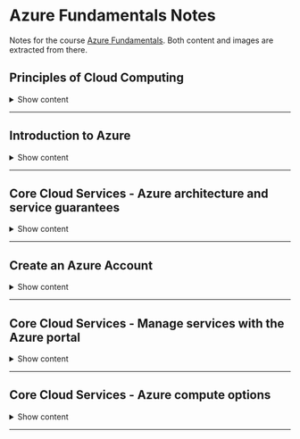 # Azure Fundamentals Notes

Notes for the course [Azure Fundamentals](https://docs.microsoft.com/en-us/learn/paths/azure-fundamentals/). Both content and images are extracted from there.

## Principles of Cloud Computing

<details>
<summary> 
Show content
</summary>
<p>

### Learning Objectives

* Common cloud computing services
* Benefits of cloud computing
* Cloud deployment model

### What is cloud computing?

It's a resource rental based on a pay per use approach, abstracting the hardware from the users.

### Cloud Computing Services

#### Compute Power

It is the processing capability offered by cloud-based servers. Depending on our needs, we can chose among three different options:

* **Virtual Machines (VM)**: You are provided the hardware and the OS, but have to control and maintain the rest of the software. This VM will run on a physical server based on a datacenter and overall resources will be shared with other VMs in an isolated and secure fashion.

* **Containers**: Such as Docker, offer an independent, consistent and isolated execution environment for applications. They do not require any OS - as they just contain the minimum dependencies to run the app - they are easy and fast to spin up, move to a different machine and scale.

* **Serverless Computing**: Is the ability to run an application without creating, configuring nor maintaining a server. By breaking the whole application into smaller pieces, we can define a workflow and a set of triggers to execute the different parts of the application.

As per **pricing**, with VMs and Containers, we pay for as long the server is up, eventhough the application is idle. With Serverless Computing though, you only pay for the processing time of each function.

![img](./assets/principles-of-cloud-computing/vm-vs-container-vs-serverless.png)

#### Storage

If you either need to store a file or use a database, cloud providers offer the possibility to scale the storage as per your needs.

#### Summary

As requirements vary among all the processes and services business needs to offer, cloud computing is a **flexible** and **cost-efficient** solution to both small or big companies.

### Benefits of Cloud Computing

* **Cost-Effective**: with a pay-as-you-go model you don't need to make huge upfronts investments to start offering your services. Moreover, you don't need to manage any kind of infrastructure, freeing people to focus on other tasks.

* **Scalable**: It's easy to increase / decrease the resources used either manually or automatically.
    * *Vertical Scaling* or *scaling up* can be used to increase the power of an existing machine.
    * *Horizontal Scaling* or *scaling out* adds more servers to function together as a unit.

* **Elastic**: Can automatically adapt to workload changes by adding or removing resources.

* **Current**: By removing the need of managing hardware and other IT tasks, you can focus on just building and deploying your apps.

* **Reliable**: As it offers backups, disaster recovery and data replication services to make sure that your data is always safe. If on top you follow redudancy on your architectures you can avoid single points of failure.

* **Global**: With datacenters all over the globe, you can have presence close to your customers and reduce response time.

* **Secure**: Offering policies, technologies and controls.

### Compliance terms and requirements

Cloud providers should also help when complying with regulations and standards such as GDPR.

### Economies of Scale

The ability to do things at a lower cost per unit when operating at a larger scale.

### Capital expenditure (CapEx) versus operational expenditure (OpEx)

* **Capital Expenditure (CapEx)**: Spending of money on physical infrastructure up front, and then deducting that expense from your tax bill over time. This is the example of on-premise servers, where one needs to pay for server, storage, network, backup, disaster recovery and general infrastructure costs for both software and hardware plus the technical personnel.

* **Operational Expenditure (OpEx)**: Spending money on services or products now and being billed for them now. With cloud computing we can access to more customized features as we're not sharing the same framework for everyone. Charges are scalable based on usage rather than having a fixed capacity and the billing can directly by focused to a user or organization level.

![img](./assets/principles-of-cloud-computing/capexvsopex.png)

### Cloud deployment models

A cloud deployment model defines where the data is stored and how customers interact with it.

* **Public Cloud**: No local hardware - everything runs on the cloud provider. It implies the following **advantadges**:
    * Scalability and agility, as you just rent more hardware when needing it.
    * Pay-as-you-go pricing: no CapEx.
    * No need for hardware maintenance.
    * Minimal technical knowledge to set up and use.

    However, there also are some **disadvantages**:
    * Maybe you are not able to manage the hardware as you'd want.
    * It's possible that some security requirements, policies or standards that cannot be met.
    * Unique business requirements - such as maintaining a legacy application - might be hard to meet.

* **Private Cloud**: You set up the whole datacenter, access policies and resources in the organization. This has some **advantages**:
    * You can configure it so that it's possible to maintain any legacy app.
    * Full control (and responsability) over security.
    * Easier to meet security, policy and standards.

    The **disadvantages** would be:
    * Initial CapEx costs.
    * Limited agility.
    * High IT skills.

* **Hybrid Cloud**: Combination of Public and Private clouds, which brings both worlds advantages which may be benefitial for some applications or configurations but also can end up being more expensive and hard to manage.

### Types of Cloud Services

* **IaaS**: Most flexible category, giving full control on the hardware that runs the app.
    > **Shared repsonsibility model**: Ensuring that a service is running is a shared responsibility between the cloud provider (in charge of the infrastructure) and the customer (who needs to set up the proper configurations).
    This is the usual scenario when migrating workloads - as you can mimic on-premise setup, testing and deployment for new apps and for storage, backup and recovery.

* **PaaS**: Provides an environment for building, testing and deploying software applications, where one does not need to care about the underlying infrastructure. It is useful as it brings a framework that developers can work upon and also for analytics or BI tasks.

* **SaaS**: Software hosted and managed for the customer, who acts as end user.

![img](./assets/principles-of-cloud-computing/responsibility.png)


### Knowledge Check

1. Which term from the list below would be viewed as benefits of using cloud services?

* Unpredictable costs
* Elasticity
* Local reach only

    <details>
    <summary> 
    Answer
    </summary>
    <p>
    Elasticity: Elasticity, Agility and Economies of scale are the correct answers, and would be seen as benefits that you can gain from using cloud services.
    </p>
    </details>


2. Suppose you have two types of applications: legacy applications that require specialized mainframe hardware and newer applications that can run on commodity hardware. Which cloud deployment model would be best for you?


* Public cloud
* Private cloud
* Hybrid cloud

    <details>
    <summary> 
    Answer
    </summary>
    <p>
    Hybrid cloud: A hybrid cloud is a public and private cloud combined. You can run your new applications on commodity hardware you rent from the public cloud and maintain your specialized mainframe hardware on-premises.
    </p>
    </details>

3. You're developing an application and want to focus on building, testing, and deploying. You don't want to worry about managing the underlying hardware or software. Which cloud service type is best for you?

* Infrastructure as a Service (IaaS)
* Platform as a Service (PaaS)
* Software as a Service (SaaS)


    <details>
    <summary> 
    Answer
    </summary>
    <p>
    Platform as a Service (PaaS): Platform as a Service is the best choice here because the PaaS services handle the IT management tasks for you, so you can focus on writing code.
    </p>
    </details>

</p>
</details>

---

## Introduction to Azure

<details>
<summary> 
Show content
</summary>
<p>

### Learning Objectives

* What Microsoft Azure is.
* Deploy and configure a web server.
* Learn how to scale up your server.
* Interact with the web server using Azure Cloud Shell.

### Tour of Azure services

Azure is Microsoft's cloud computing platform.

![img](./assets/introduction-to-azure/azure-services.png)

It offers a lot of services of different nature:

* **Compute**: helping in hosting applications and services.
* **Networking**: for linking resources and providing access to applications.
* Four main types of **storage**: Blob storage, File storage, Queue storage and Table storage (NoSQL store).
* **Mobile**: to create services for iOS, Android an Windows.
* **Databases** with global connectivity.
* Building and hosting **Web** applications.
* **IoT** data gathering and analysis.
* Analytics solutions for **Big Data**.
* **AI**: helping with creating and deploying ML models.
* **DevOps** services for building, testing and releasing your applications.

### Exercise - Create a website hosted in Azure

> In this section, it is useful to directly access Azure course and work with the given [sandbox](https://docs.microsoft.com/en-us/learn/modules/welcome-to-azure/4-exercise-create-website). It does not charge your subscription.

* **App Service**: HTTP-based service that enables you to build many types of web-based solutions without managing the infrastructure. With an App Service Plan we specify the compute resources and location for the web app.

* **Azure Marketplace**: Online store that hosts certified and optimized applications to run in Azure, for example Wordpress in an App Service.

### Exercise - Configure an App Service

> In this section, it is useful to directly access Azure course and work with the given [sandbox](https://docs.microsoft.com/en-us/learn/modules/welcome-to-azure/5-exercise-configure-app-service). It does not charge your subscription.

By looking at the performance graphs we can check if we need to perform any changes on the configuration of our app. When **scaling** a webb app, we could add network bandwidth, memory, storage or compute power.

> **Azure Advisor** and **Azure Cost Management** are two services that help you optimize cloud spend. You can use these services to identify where you're using more than you need, and then scale back to the capacity you're actually using.

Finally, notice that there are three categories of configurations plans to make it easier to define our setup for dev, prod or isolated workloads.

> **Isolated**:	This category is ideal for workloads that require advanced networking and fine-grained scaling.

### Exercise - Access an App Service using Azure Cloud Shell

> In this section, it is useful to directly access Azure course and work with the given [sandbox](https://docs.microsoft.com/en-us/learn/modules/welcome-to-azure/6-exercise-cloud-shell). It does not charge your subscription.

**Azure Cloud Shell** is a browser-based command-line experience for managing and developing Azure resources


### Knowledge Check

1. What is Azure?

* Microsoft's cloud computing platform, which provides compute power, storage, and services over the Internet using a pay-as-you-go pricing model.
* A single data center located in Redmond, Washington.
* A hosting environment specifically for virtual machines

    <details>
    <summary> 
    Answer
    </summary>
    <p>
    Microsoft's cloud computing platform, which provides compute power, storage, and services over the Internet using a pay-as-you-go pricing model: Azure provides raw compute power and storage, as well as services to help you explore new software paradigms such as intelligent bots and mixed reality. 
    </p>
    </details>


2. Which of the following is an example of an Azure application platform?

* Azure App Service
* Azure Load Balancer
* Azure Table Storage
* Azure Cache for Redis

    <details>
    <summary> 
    Answer
    </summary>
    <p>
    Azure App Service: Azure App Service is an HTTP-based service that enables you to build and host many types of web-based solutions without managing infrastructure. 
    </p>
    </details>

3. When should you scale out your deployment?

* When your application or service requires a more powerful CPU or more memory to run faster.
* When you need additional virtual machines to speed up your application.
* When you're using excess capacity that you don't need.

    <details>
    <summary> 
    Answer
    </summary>
    <p>
    When you need additional virtual machines to speed up your application: Scaling out means adding additional systems, such as virtual machines. For example, you might create many virtual machines configured in the same way and use a load balancer to distribute work across them. 
    </p>
    </details>


</p>
</details>

---

## Core Cloud Services - Azure architecture and service guarantees

<details>
<summary> 
Show content
</summary>
<p>

### Learning Content

* Physical infrastructure of Azure.
* Understand the service level agreements provided by Azure.
* Learn how to provide your own service level agreement for your apps.

### Datacenters and Regions

Cloud providers are built upon datacenters around the globe, where the physical hardware is located.

**Regions** are geographical areas on the planet containing +1 datacenter. This partition into regions gives flexibility to provide services which are close - and thus ensure lower latency - to the user.

### Geographies

Azure divides the world into **geographies** that are defined by geopolitical boundaries. Each geography preserve data residency and compliance needs required by those countries. Moreover, they are fault-tolerant to withstand complete region failure. We have the following geographies:

* Americas
* Europe
* Asia Pacific
* Middle East and Africa

Each region belongs to a single geography and has specific service availability, compliance, and data residency/sovereignty rules applied to it

### Availability Zones

To avoid single points of failure, cloud providers can help us create highly available applications through **Availability Zones**, which are separate datancenters within a region isolated from each other. If one zone goes down, the others keep working. The idea is that we can locate the resources in a zone and replicate in another.

There are two types of services that support AZs:
* Zonal Services: where the resource is pinned to a specific zone (e.g., a VM)
* Zone-redundant Services: where the platform automatically replicates services accross zones (e.g., zone-redundant storage or SQL databases)

### Region Pairs

Availability zones are created using 1+ datacenters, and there is a minimum of three zones within a single region. To ensure that services can still be provided even if two datacenters go down, Azure created Region Pairs.

Region Pairs are two region in the same geography but at least 300 miles away, which helps replicating resources accross the same geography and ensuring availabilty even in case of disaster. They are used to provide reliable services and data redudancy (geo-redundant).

### Service-Level Agreements

Formal documents called Service-Level Agreements (SLAs) capture the specific terms that define the performance standards that apply to Azure. These documents are specific for individual services and define what happens if a products fails to perform.

There are three key characteristics of SLAs:

* **Performance Targets**: such as uptime guarantees or connectivity rates.
* **Uptime and Connectivity Guarantees**: which usually specify from 99.9% performance target commitment to 99.999%.
* **Service Credits**: describing how Microsoft will respond if a service fails to perform its governing SLA's specification.

### Compose SLAs accross services

Combining SLAs from different services results in a *Composite SLA*. We can calculate this with probability calculus.

For example having a Web App (99.95%) that redirects trafic to either a DB (99.99%) or a Queue (99.9%) gives us:

* If the probability that both DB and queue are up is `1.0 − (0.0001 × 0.001) = 99.99999%`
* Then, the composite SLA ends up as

```bash
99.95 × 99.99999 = ~99.95%
```

### Improve your app reliability

*Application SLA* is the creation of your own SLA based on the workloads and services. We need to know our business requirements to provide a solution that best suits an overall SLA considering all components.

Although rare, we also need to plan for entire service disruption. Here we have important aspects such as **Resiliency**, the ability of a system to recover from failures and continue to function. High availability and disaster recovery are two crucial components of resiliency. Howeher, the higher availability we want our application to be, the more expensive it will get as it will require more resources. This will also make it more complex in the overall architecture.


### Knowledge Check

1. Deploying an app can be done directly to what level of physical granularity? 

* Region
* Datacenter
* Server rack

    <details>
    <summary> 
    Answer
    </summary>
    <p>
    Region: Azure organizes infrastructure around regions, which include multiple datacenters. You can pick the region you want resources deployed into. You can't select a specific datacenter or location within a datacenter.
    </p>
    </details>


2. To use Azure datacenters that are made available with power, cooling, and networking capabilities independent from other datacenters in a region, choose a region that supports _________?

* Geography distribution
* Service-Level Agreements (SLAs)
* Availability Zones

    <details>
    <summary> 
    Answer
    </summary>
    <p>
    Availability Zones: Availability Zones are datacenters set up to be an isolation boundary from others in the region, with their own power, cooling, and networking. If one zone in a region goes down, other Availability Zones in the region continue to work. 
    </p>
    </details>

3. Application availability refers to what?

* The service level agreement of the associated resource.
* Application support for an availability zone.
* The overall time that a system is functional and working.

    <details>
    <summary> 
    Answer
    </summary>
    <p>
    The time that a system is working is referred to as the application availability.
    </p>
    </details>


</p>
</details>

---

## Create an Azure Account

<details>
<summary> 
Show content
</summary>
<p>


### Accounts and subscriptions

An **Azure account** is an identity in either Azure Active Directory (Azure AD), or a directory that is trusted by Azure AD, such as a work or school organization. It holds information such as:

* Name, email, and contact preferences
* Billing information such as a credit card

You use an Azure account to sign in to the Azure website and administer or deploy services. Every Azure account is associated with one or more subscriptions.

An **Azure subscription** is a logical container used to provision resources in Azure and is associated with Azure AD.

There are four different subcription types:

* Free
* Pay-As-You-Go
* Enterprise Agreement
* Student

### When to use multiple Azure subscriptions

Sometimes it is useful to separate resources at a subcription level, as **billing** and **access control** happen at the subscription. We could use this to separate DEV and PROD environments for billing and security reasons or even to isolate some resources for compliance.

Also, note that one could also transfer a subscription from one billing account to another.

### Authenticate access with Azure Active Directory

Azure AD is a modern identity provider that supports multiple authentication protocols. It is partitioned into separate **tenants**, which are dedicated and isolated instances of the Azure Active Directory service, owned and managed by an organization. A tenant may have multiple subscriptions (in a trust relationship), but a subscription only belongs to one tenant.

![./assets/azure-account/4-azure-ad-tenant.png]

Notice that each Azure AD tenant has an account owner. This is the original Azure account that is responsible for billing. You can add additional users to the tenant, and even invite guests from other Azure AD tenants to access resources in subscriptions.

### Knowledge Check

1. Which of the following defines an Azure subscription correctly?

* Using Azure does not require a subscription
* All Azure subscriptions are always free
* An Azure subscription is a logical unit of Azure services that is linked to an Azure account
* An account cannot have more than one subscription


    <details>
    <summary> 
    Answer
    </summary>
    <p>
     An Azure subscription is a logical unit of Azure services that is linked to an Azure account: Using Azure requires an Azure subscription. Azure offer free and paid subscription options to suit different customer needs and requirements, and an account can have one or more subscriptions, with different billing models and access-management policies applied to each . A subscription provides authenticated and authorized access to Azure products and services, and allows you to provision resources.
    </p>
    </details>


2. True or False. Azure has free services you can use once you have an Azure subscription.

* True - there are several free services available.
* False - services are only free for the first 12 months.


    <details>
    <summary> 
    Answer
    </summary>
    <p>
     True: Azure has several free services you can use including Azure App Services, Functions, and Azure Kubernetes containers.
    </p>
    </details>

3. Billing in Azure is ______________

* Annually for each Azure account based on usage.
* Monthly for each Azure subscription based on usage.
* Monthly for each Azure account based on usage.
* Daily for each Azure subscription based on usage.


    <details>
    <summary> 
    Answer
    </summary>
    <p>
    Billing is performed monthly for each subscription in the account, based on the resource usage.
    </p>
    </details>

</p>
</details>

---

## Core Cloud Services - Manage services with the Azure portal

<details>
<summary> 
Show content
</summary>
<p>

### Azure management options

There is a broad selection of tools that can be used to configure and manage Azure.


* **Azure portal** for interacting with Azure via a Graphical User Interface (GUI). It uses a **blades model** for navigation, where a blade is a slide-out panel containing the UI for a single level in a navigation sequence. The initial dashboard can be configured with a tile system to show the resources or metrics that the user is interested in the most. Dashboards can be created, cloned or deleted and configured using the *dashboard.json* file.
* **Azure PowerShell** and Azure Command-Line Interface (CLI) for command line and automation-based interactions with Azure.
* **Azure Cloud Shell** for a web-based command-line interface.
* **Azure mobile app** for monitoring and managing your resources from your mobile device.

Moreover, it is good to know that one can use preview resources (by searching for "preview") and get notified about General Availability (GA) releases in the "What's new" link.

### Knowledge Check

1. An Azure dashboard is stored as which type of file?

* XML
* JSON
* PNG

    <details>
    <summary> 
    Answer
    </summary>
    <p>
    Azure dashboards are stored as JSON files, which allow them to be uploaded and downloaded to share with other members of the Azure directory.
    </p>
    </details>

2. Azure Advisor provides advice on which of these topics:

* Creating an Azure account
* Best practices and security for your services
* Using the Azure portal effectively

    <details>
    <summary> 
    Answer
    </summary>
    <p>
    Azure Advisor is a free service built into Azure that provides recommendations on high availability, security, performance, and cost.
    </p>
    </details>


3. True or false: Azure Cloud Shell is an interactive, browser-accessible shell for managing Azure resources?

* True
* False

    <details>
    <summary> 
    Answer
    </summary>
    <p>
    Azure Cloud Shell is an interactive shell for managing Azure resources. You can control and administer all of your Azure resources in the current subscription through a command-line interface built right into the portal.
    </p>
    </details>


</p>
</details>

---

## Core Cloud Services - Azure compute options

<details>
<summary> 
Show content
</summary>
<p>

### Learning objectives

* Identify compute options in Azure.
* Select compute options that are appropriate for your business.

### Essential Azure compute concepts

Azure compute is an on-demand computing service for running cloud-based applications in the form of:

* **Virtual Machines**: software emulations of physical computers. They include a virtual processor, memory, storage and networking resources. They need to run on an OS.
* **Containers**: virtualization environment for running applications. They do not need any OS, instead they just include the minimum necessary dependencies to run the application and use the existing host OS running the container.
* **App Service**: PaaS offering in Azure designes to host web-oriented applications.
* **Serverless Computing**: is a cloud-hosted execution environment that runs your code but abstracts the underlying hosting environment.

### Explore Azure Virtual Machines

They are a useful choice when we need
* Total control over the operating system (OS)
* The ability to run custom software, or
* To use custom hosting configurations

Some use examples could be during testing and development, when running applications in the cloud without the need of creating the infrastructure, when extending your datacenter to the cloud or during disaster recovery to being able to run business critical applications.

Moreover, when migrating to the cloud, you could use a full IaaS approach to "lift and shift" your applications, copying your physical server configurations.

#### Scaling VMs

Grouping VMs together can bring the benefits of high availability, scalability and redundancy:
* **Availability sets**: logical grouping of two or more VMs to keep applications up during maintenance. This could mean that some patches or upgrades needed to be done on the machine (planned maintenance) or due to hardware failure in the datacenter (unplanned maintenance). The group of VMs that share common hardware are in the same *fault domain* - rack of servers.

    With an availability set you get up to three fault domains that each have a server rack with dedicated power and network resources and five logical update domains, which indicate the group of VMs that are being rebooted / patched at the same time.

    ![img](./assets/azure-compute-options/availability-sets.png)

* **Scale sets**: let you create and manage a group of identical, load balanced VMs in order to provide high availability apps and increase / decrease the number of VMs depending on demand.

* **Azure Batch**: enables large-scale job scheduling and compute management with the ability to scale to tens, hundreds or thousands of VMs. Batch starts a pool of VMs, installs applications and staging data, runs the jobs, identifies failures and requeues works, scales down the pool as work completes.

### Explore Containers in Azure

Azure supports Docker containers. There are several ways to manage containers in Azure:

* **Azure Container Instances (ACI)**: PaaS offering that allows to upload the containers and execute them directly with automatic elastic scale.
* **Azure Kubernetes Service (AKS)**: Complete orchestration service (automating, managing and interacting) for containers with distributes architectures with multiple containers.

Containers are often used to create solutions using a **microservice architecture**. This architecture is where you break solutions into smaller, independent pieces, which allows to scale and upgrade the differents parts independently.

### Explore Azure App Service

PaaS service that allows you to focus on the website and API logic while Azure handles the infrastructure to run and scale your web applications. You pay for the resources used by processing depending on the App Service Plan chosen, which determines how much hardware is devoted to your host.

There are different types of web apps:

* **Web Apps**: which supports web app hosting.
* **API Apps**: you can build REAS-based Web APIs with Swagger support and the ability to package and publish your API in the Azure Marketplace.
* **Web Jobs**: allow you to run a program or scripts in the same context as a web app,API app or mobile app. They can be scheduled or run by a trigger.
* **Mobile app back-ends**: lets one quickly build the backend for iOS or Android apps. You can store mobile app data in cloud DBs, authenticate customers, send push notifications and execute custom backend logic.

### Explore Serverless computing in Azure

Serverless computing encompasses three ideas:
* **Abstraction of servers**: where you simply deploy your code which then runs with high availability.
* **Event-driven scale**: Which is an excellent fit for workloads that respond to events. The platform automatically scales. Events can be defined by a variety of triggers.
* **Micro-billing**: Where you pay only for the time that your code is running.

Azure has two implementations of serverless compute:

* **Azure Functions**: which can execute code in almost any modern language. Furthermore, Azure Functions can be either stateless (the default) where they behave as if they're restarted every time they respond to an event), or stateful (called "Durable Functions") where a context is passed through the function to track prior activity.
* **Azure Logic Apps**: which execute workflows designed to automate business scenarios based on an event. They can be defined via UI or JSON files. While Azure Functions can run locally, Logic Apps only run in the cloud.

### Kwnowledge Check


1. Suppose you have an existing application running locally on your own server. You need additional capacity but prefer to move to Azure instead of buying upgraded on-premises hardware. Which compute option would likely give you the quickest route to getting your application running in Azure?

* Serverless computing
* Containers
* Virtual machines


    <details>
    <summary> 
    Answer
    </summary>
    <p>
    You have full control over the VM setup, so you can configure it to match your on-premises server. This control will allow your existing application to run on the Azure VM with little or no change.
    </p>
    </details>

2. Imagine that you work on a photo-sharing application that runs on millions of mobile devices. Demand is unpredictable because you see a spike in usage whenever a locally or nationally significant event occurs. Which Azure compute resource is the best match for this workload?

* Serverless computing
* Containers
* Virtual machines

    <details>
    <summary> 
    Answer
    </summary>
    <p>
    The photo-sharing app is event driven and needs to handle unpredictable demand. Serverless computing is a good fit for this situation because it is event-based and can scale instantly to process spikes in traffic. It should also be a cost-effective choice because you will pay for compute time only when processing user data.
    </p>
    </details>


3. The compute options give you different levels of control over the configuration of the environment in which your application runs. Which of the following lists the compute options in order from "most control" to "least control"?

* Serverless computing, containers, virtual machines
* Containers, serverless computing, virtual machines
* Virtual machines, containers, serverless computing


    <details>
    <summary> 
    Answer
    </summary>
    <p>
    Virtual machines give you full control over the environment. Containers give you limited control. Serverless computing does not allow you to do any infrastructure configuration.
    </p>
    </details>

</p>
</details>

---
